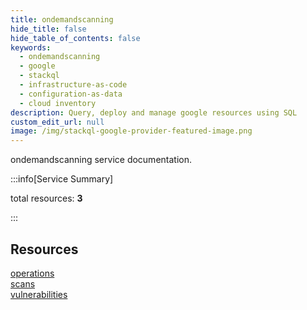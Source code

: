 ```yaml
---
title: ondemandscanning
hide_title: false
hide_table_of_contents: false
keywords:
  - ondemandscanning
  - google
  - stackql
  - infrastructure-as-code
  - configuration-as-data
  - cloud inventory
description: Query, deploy and manage google resources using SQL
custom_edit_url: null
image: /img/stackql-google-provider-featured-image.png
---
```


ondemandscanning service documentation.

:::info[Service Summary]

total resources: __3__  

:::

## Resources
<div class="row">
<div class="providerDocColumn">
<a href="/services/ondemandscanning/operations/">operations</a><br />
<a href="/services/ondemandscanning/scans/">scans</a>
</div>
<div class="providerDocColumn">
<a href="/services/ondemandscanning/vulnerabilities/">vulnerabilities</a>
</div>
</div>